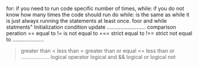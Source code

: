 for: if you need to run code specific number of times,
 while: if you do not know how many times the code should run 
 do while: is the same as while it is just always running the statements at least once.
foor and while statments"
Initialization 
condition 
update 
..........................
comparison peration 
== equal to 
!= is not equal to
=== strict equal to 
!== strict not equal to 
.....................
>  greater than
<  less than
>= greater than or equal
<= less than or 
...................
logical operator
logical and &&
logical or 
logical not